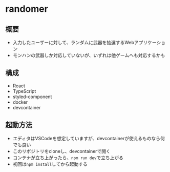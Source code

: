 # randomer

## 概要
- 入力したユーザーに対して、ランダムに武器を抽選するWebアプリケーション
- モンハンの武器しか対応していないが、いずれは他ゲームへも対応するかも

## 構成
- React
- TypeScript
- styled-component
- docker
- devcontainer

## 起動方法
- エディタはVSCodeを想定していますが、devcontainerが使えるものなら何でも良い
- このリポジトリをcloneし、devcontainerで開く
- コンテナが立ち上がったら、```npm run dev```で立ち上がる
- 初回は```npm install```してから起動する
